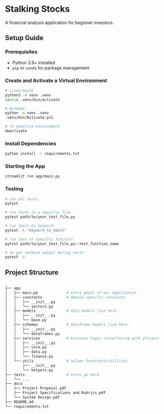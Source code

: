 # Stalking Stocks

A financial analysis application for beginner investors.

## Setup Guide

### Prerequisites 

- Python 3.9+ installed  
- `pip` or `conda` for package management  

### Create and Activate a Virtual Environment

```bash
# Linux/macOS 
python3 -m venv .venv
source .venv/bin/activate 

# Windows 
python -m venv .venv
.venv/bin/Activate.ps1 

# To deactive environment
deactivate
```

### Install Dependencies

```bash
python install -r requirements.txt
```

### Starting the App

```bash
streamlit run app/main.py
```

### Testing

```bash
# run all tests
pytest

# run tests in a specific file
pytest path/to/your_test_file.py

# run tests by keyword
pytest -k "keyword_to_match"

# run test on specific function
pytest path/to/your_test_file.py::test_function_name

# to get verbose output during tests
pytest -v
```

## Project Structure

```bash
.
├── app
│   ├── main.py             # entry point of our application
│   ├── constants           # domain-specific constants
│   │   ├── __init__.py
│   │   └── sectors.py
│   ├── models              # data models live here
│   │   ├── __init__.py
│   │   └── base.py
│   ├── schemas             # dataframe models live here
│   │   ├── __init__.py
│   │   └── dataframes.py
│   ├── services            # business logic (interfacing with yfinance, APIs)
│   │   ├── __init__.py
│   │   ├── core.py
│   │   ├── data.py
│   │   └── finance.py
│   └── utils               # helper functions/utilities
│       ├── __init__.py
│       └── helpers.py
├── tests                   # tests go here
│   └── ...
├── docs
│   ├── Project Proposal.pdf
│   ├── Project Specifications and Rubrics.pdf
│   └── System Design.pdf
├── README.md
└── requirements.txt
```
